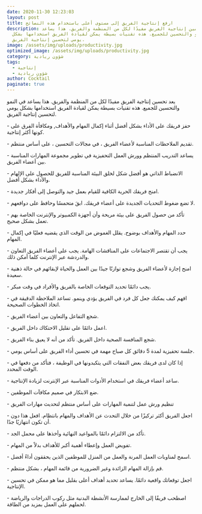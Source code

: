 ```yaml
---
date: 2020-11-30 12:23:03
layout: post
title: ارفع إنتاجية الفريق إلى مستوى أعلى باستخدام هذه النصائح
description: يعد تحسين إنتاجية الفريق مفيدًا لكل من المنظمة والفريق. هذا يساعد
  في النمو والتحسين للجميع. هذه تقنيات بسيطة يمكن لقيادة الفريق استخدامها بشكل
  يومي لتحسين إنتاجية الفريق.
image: /assets/img/uploads/productivity.jpg
optimized_image: /assets/img/uploads/productivity.jpg
category: شؤون ريادية
tags:
  - إنتاجية
  - شؤون ريادية
author: Cocktail
paginate: true
---
```

يعد تحسين إنتاجية الفريق مفيدًا لكل من المنظمة والفريق. هذا يساعد في النمو والتحسين للجميع. هذه تقنيات بسيطة يمكن لقيادة الفريق استخدامها بشكل يومي لتحسين إنتاجية الفريق.

\- حفز فريقك على الأداء بشكل أفضل أثناء إكمال المهام والأهداف, ومكافأة الفرق على كونها أكثر إنتاجية.

\- تقديم الملاحظات المناسبة لأعضاء الفريق ، في مجالات التحسين ، على أساس منتظم.

\- يساعد التدريب المنتظم وورش العمل التحفيزية في تطوير مجموعة المهارات المناسبة بين أعضاء الفريق.

\- الانضباط الذاتي هو أفضل شكل لخلق البيئة المناسبة للفريق للحصول على الإلهام والأداء بشكل أفضل.

\- امنح فريقك الحرية الكافية للقيام بعمل جيد والتوصل إلى أفكار جديدة.

\- لا تضع ضغوط التحديات الجديدة على أعضاء فريقك. ابقَ متحمسًا وحافظ على دوافعهم.

\- تأكد من حصول الفريق على بيئة مريحة وأن أجهزة الكمبيوتر والإنترنت الخاصة بهم تعمل بشكل صحيح.

\- حدد المهام والأهداف بوضوح. يقلل الغموض من الوقت الذي يقضيه فعليًا في إكمال المهام.

\- يجب أن تقتصر الاجتماعات على المناقشات الهامة. يجب على أعضاء الفريق التعاون والدردشة عبر الإنترنت كلما أمكن ذلك.

\- امنح إجازة لأعضاء الفريق وشجع توازنًا جيدًا بين العمل والحياة لإبقائهم في حالة ذهنية سعيدة.

\- يجب دائمًا تحديد التوقعات الخاصة بالفريق والأفراد في وقت مبكر.

\- افهم كيف يمكنك جعل كل فرد في الفريق يؤدي وينمو. تساعد الملاحظة الدقيقة في اتخاذ الخطوات الصحيحة.

\- شجع التفاعل والتعاون بين أعضاء الفريق.

\- اعمل دائمًا على تقليل الاحتكاك داخل الفريق.

\- شجع المنافسة الصحية داخل الفريق. تأكد من أنه لا يعيق بناء الفريق.

\- جلسة تحفيزية لمدة 5 دقائق كل صباح مهمة في تحسين أداء الفريق على أساس يومي.

\- إذا كان لدى فريقك بعض النفقات التي يتكبدونها في الوظيفة ، فتأكد من دفعها في الوقت المحدد.

\- ساعد أعضاء فريقك في استخدام الأدوات المناسبة عبر الإنترنت لزيادة الإنتاجية.

\- ضع الابتكار في صميم مكافآت الموظفين.

\- تنظيم ورش عمل لتنمية المهارات على أساس منتظم لتحديث مهارات الفريق

\- اجعل الفريق أكثر تركيزًا من خلال التحدث عن الأهداف والمهام بانتظام. افعل هذا دون أن تكون انتهازيًا جدًا.

\- تأكد من الالتزام دائمًا بالمواعيد النهائية وأخذها على محمل الجد.

\- تفويض العمل وإعطاء أهمية أكبر للأهداف بدلاً من المهام.

\- اسمح لمناوبات العمل المرنة والعمل من المنزل للموظفين الذين يحققون أداءً أفضل.

\- قم بإزالة المهام الزائدة وغير الضرورية من قائمة المهام ، بشكل منتظم.

\- اجعل توقعاتك واقعية دائمًا. يساعد تحديد أهداف أعلى بقليل مما هو ممكن في تحسين الإنتاجية.

\- اصطحب فريقًا إلى الخارج لممارسة الأنشطة البدنية مثل ركوب الدراجات والرياضة لحملهم على العمل بمزيد من الطاقة.